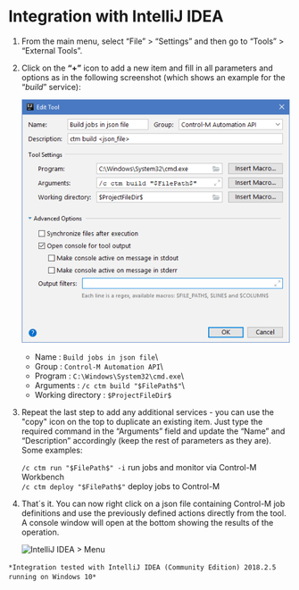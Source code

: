 # Integration with IntelliJ IDEA

1. From the main menu, select “File” > “Settings” and then go to “Tools” > “External Tools”.

2. Click on the **“+”** icon to add a new item and fill in all parameters and options as in the following screenshot (which shows an example for the “*build*” service):

   ![IntelliJ IDEA > External Tools](/601-integration-with-ides-and-code-editors/images/intellij_ext_tools.png) 

   * Name : ```Build jobs in json file```\
   * Group : ```Control-M Automation API```\
   * Program : ```C:\Windows\System32\cmd.exe```\
   * Arguments : ```/c ctm build "$FilePath$"```\
   * Working directory : ```$ProjectFileDir$```
   
3. Repeat the last step to add any additional services - you can use the "copy" icon on the top to duplicate an existing item. Just type the required command in the “Arguments” field and update the “Name” and “Description” accordingly (keep the rest of parameters as they are). Some examples:

   ```/c ctm run "$FilePath$" -i```   run jobs and monitor via Control-M Workbench\
   ```/c ctm deploy "$FilePath$"```   deploy jobs to Control-M

4. That´s it. You can now right click on a json file containing Control-M job definitions and use the previously defined actions directly from the tool. A console window will open at the bottom showing the results of the operation.

   ![IntelliJ IDEA > Menu](/601-integration-with-ides-and-code-editors/images/intellij_menu.png) 

```*Integration tested with IntelliJ IDEA (Community Edition) 2018.2.5 running on Windows 10*```
